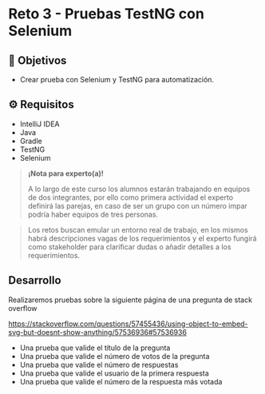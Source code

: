 # Reto 3 - Pruebas TestNG con Selenium

## :dart: Objetivos

- Crear prueba con Selenium y TestNG para automatización.

## ⚙ Requisitos

- IntelliJ IDEA
- Java
- Gradle
- TestNG
- Selenium

>**¡Nota para experto(a)!**
>
> A lo largo de este curso los alumnos estarán trabajando en equipos de dos integrantes, por ello como primera actividad el experto definirá las parejas, en caso de ser un grupo con un número impar podría haber equipos de tres personas.

> Los retos buscan emular un entorno real de trabajo, en los mismos habrá descripciones vagas de los requerimientos y el experto fungirá como stakeholder para clarificar dudas o añadir detalles a los requerimientos.

## Desarrollo

Realizaremos pruebas sobre la siguiente página de una pregunta de stack overflow

https://stackoverflow.com/questions/57455436/using-object-to-embed-svg-but-doesnt-show-anything/57536936#57536936

* Una prueba que valide el título de la pregunta
* Una prueba que valide el número de votos de la pregunta
* Una prueba que valide el número de respuestas
* Una prueba que valide el usuario de la primera respuesta
* Una prueba que valide el número de la respuesta más votada

